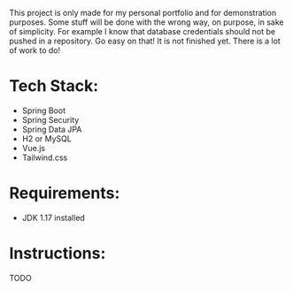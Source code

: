 This project is only made for my personal portfolio and for demonstration purposes. Some stuff will be done
with the wrong way, on purpose, in sake of simplicity. For example I know that database credentials should not be pushed
in a repository. Go easy on that! It is not finished yet. There is a lot of work to do!

# Tech Stack:
* Spring Boot
* Spring Security
* Spring Data JPA
* H2 or MySQL
* Vue.js
* Tailwind.css

# Requirements:
* JDK 1.17 installed

# Instructions:

TODO